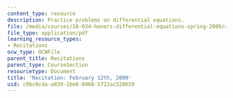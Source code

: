 ```yaml
---
content_type: resource
description: Practice problems on differential equations.
file: /media/courses/18-034-honors-differential-equations-spring-2009/c9bc0cdaa8391be089685722ac520659_MIT18_034s09_rec03_2_12.pdf
file_type: application/pdf
learning_resource_types:
- Recitations
ocw_type: OCWFile
parent_title: Recitations
parent_type: CourseSection
resourcetype: Document
title: 'Recitation: February 12th, 2009'
uid: c9bc0cda-a839-1be0-8968-5722ac520659
---
```

